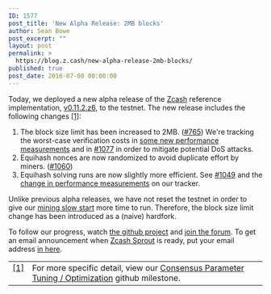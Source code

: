 ```yaml
---
ID: 1577
post_title: 'New Alpha Release: 2MB blocks'
author: Sean Bowe
post_excerpt: ""
layout: post
permalink: >
  https://blog.z.cash/new-alpha-release-2mb-blocks/
published: true
post_date: 2016-07-08 00:00:00
---
```

<p>Today, we deployed a new alpha release of the <a class="reference external" href="https://github.com/zcash">Zcash</a> reference implementation, <a class="reference external" href="https://github.com/zcash/zcash/releases/tag/v0.11.2.z6">v0.11.2.z6</a>, to the testnet. The new release includes the following changes <a class="footnote-reference" href="#id2" id="id1">[1]</a>:</p>
<ol class="arabic simple"><li>The block size limit has been increased to 2MB. (<a class="reference external" href="https://github.com/zcash/zcash/issues/765">#765</a>) We're tracking the worst-case verification costs in <a class="reference external" href="https://speed.z.cash/timeline/?exe=1&amp;base=1%2B9&amp;ben=time+validatelargetx&amp;env=1&amp;revs=10&amp;equid=off&amp;quarts=on&amp;extr=on">some new performance measurements</a> and in <a class="reference external" href="https://github.com/zcash/zcash/issues/1077">#1077</a> in
order to mitigate potential DoS attacks.</li>
<li>Equihash nonces are now randomized to avoid duplicate effort by miners. (<a class="reference external" href="https://github.com/zcash/zcash/pull/1060">#1060</a>)</li>
<li>Equihash solving runs are now slightly more efficient. See <a class="reference external" href="https://github.com/zcash/zcash/pull/1049">#1049</a> and the <a class="reference external" href="https://speed.z.cash/timeline/?exe=1&amp;base=1%2B9&amp;ben=time+solveequihash&amp;env=1&amp;revs=10&amp;equid=off&amp;quarts=on&amp;extr=on">change in performance measurements</a> on our tracker.</li>
</ol><p>Unlike previous alpha releases, we have not reset the testnet in order to give our <a class="reference external" href="/new-alpha-release-mining-slow-start/">mining slow start</a> more time to run. Therefore, the block size limit change has been introduced as a (naive) hardfork.</p>
<p>To follow our progress, watch <a class="reference external" href="https://github.com/zcash/zcash/milestones">the github project</a> and <a class="reference external" href="https://forum.z.cash/">join the forum</a>. To get an email announcement when <a class="reference external" href="/sprout-roadmap/">Zcash Sprout</a> is ready, put your email address <a class="reference external" href="https://z.cash/#launch-notification">in here</a>.</p>
<table class="docutils footnote" frame="void" id="id2" rules="none"><colgroup><col class="label"/><col/></colgroup><tbody valign="top"><tr><td class="label"><a class="fn-backref" href="#id1">[1]</a></td><td>For more specific detail, view our <a class="reference external" href="https://github.com/zcash/zcash/issues?q=milestone%3A%22Consensus+Parameter+Tuning+%2F+Optimization%22+is%3Aclosed">Consensus Parameter Tuning / Optimization</a> github milestone.</td></tr></tbody></table>